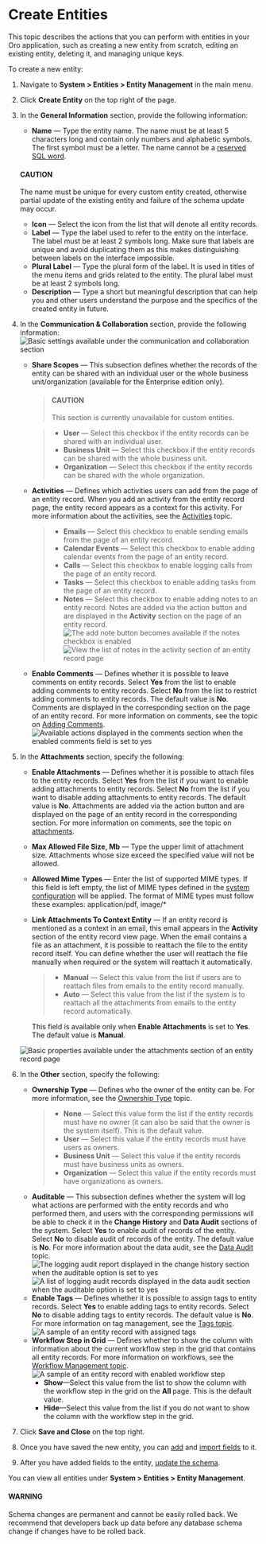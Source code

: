 <a id="admin-guide-create-entities"></a>

<a id="doc-entity-actions-create"></a>

# Create Entities

This topic describes the actions that you can perform with entities in your Oro application, such as creating a new entity from scratch, editing an existing entity, deleting it, and managing unique keys.

To create a new entity:

1. Navigate to **System > Entities > Entity Management** in the main menu.
2. Click **Create Entity** on the top right of the page.
3. In the **General Information** section, provide the following information:
   - **Name** — Type the entity name. The name must be at least 5 characters long and contain only numbers and alphabetic symbols. The first symbol must be a letter. The name cannot be a <a href="http://msdn.microsoft.com/en-us/library/ms189822.aspx" target="_blank">reserved SQL word</a>.

   #### CAUTION
   The name must be unique for every custom entity created, otherwise partial update of the existing entity and failure of the schema update may occur.

   - **Icon** — Select the icon from the list that will denote all entity records.
   - **Label** — Type the label used to refer to the entity on the interface. The label must be at least 2 symbols long. Make sure that labels are unique and avoid duplicating them as this makes distinguishing between labels on the interface impossible.
   - **Plural Label** — Type the plural form of the label. It is used in titles of the menu items and grids related to the entity. The plural label must be at least 2 symbols long.
   - **Description** — Type a short but meaningful description that can help you and other users understand the purpose and the specifics of the created entity in future.
4. In the **Communication & Collaboration** section, provide the following information:
   ![Basic settings available under the communication and collaboration section](user/img/system/entity_management/create_entity_communication_collaboration.png)
   - **Share Scopes** — This subsection defines whether the records of the entity can be shared with an individual user or the whole business unit/organization (available for the Enterprise edition only).
     > #### CAUTION
     > This section is currently unavailable for custom entities.

     > - **User** — Select this checkbox if the entity records can be shared with an individual user.
     > - **Business Unit** — Select this checkbox if the entity records can be shared with the whole business unit.
     > - **Organization** — Select this checkbox if the entity records can be shared with the whole organization.
   - **Activities** — Defines which activities users can add from the page of an entity record. When you add an activity from the entity record page, the entity record appears as a context for this activity. For more information about the activities, see the [Activities](../../activities/index.md#user-guide-activities) topic.
     > - **Emails** — Select this checkbox to enable sending emails from the page of an entity record.
     > - **Calendar Events** — Select this checkbox to enable adding calendar events from the page of an entity record.
     > - **Calls** — Select this checkbox to enable logging calls from the page of an entity record.
     > - **Tasks** — Select this checkbox to enable adding tasks from the page of an entity record.
     > - **Notes** — Select this checkbox to enable adding notes to an entity record. Notes are added via the action button and are displayed in the **Activity** section on the page of an entity record.
     >   ![The add note button becomes available if the notes checkbox is enabled](user/img/system/entity_management/entity_addnotes.png)![View the list of notes in the activity section of an entity record page](user/img/system/entity_management/entity_addnotes2.png)
   - **Enable Comments** — Defines whether it is possible to leave comments on entity records. Select **Yes** from the list to enable adding comments to entity records. Select **No** from the list to restrict adding comments to entity records. The default value is **No**. Comments are displayed in the corresponding section on the page of an entity record. For more information on comments, see the topic on [Adding Comments](../../getting-started/information-management/comments.md#user-guide-activities-comments).
     ![Available actions displayed in the comments section when the enabled comments field is set to `yes`](user/img/system/entity_management/entity_addcomment.png)
5. In the **Attachments** section, specify the following:
   - **Enable Attachments** — Defines whether it is possible to attach files to the entity records. Select **Yes** from the list if you want to enable adding attachments to entity records. Select **No** from the list if you want to disable adding attachments to entity records. The default value is **No**. Attachments are added via the action button and are displayed on the page of an entity record in the corresponding section. For more information on comments, see the topic on [attachments](../../getting-started/information-management/attachments.md#user-guide-activities-attachments).
   - **Max Allowed File Size, Mb** — Type the upper limit of attachment size. Attachments whose size exceed the specified value will not be allowed.
   - **Allowed Mime Types** — Enter the list of supported MIME types. If this field is left empty, the list of MIME types defined in the [system configuration](../configuration/system/general-setup/upload.md#configuration-guide-system-configuration-general-setup-sysconfig-upload-settings) will be applied. The format of MIME types must follow these examples: application/pdf, image/\*
   - **Link Attachments To Context Entity** — If an entity record is mentioned as a context in an email, this email appears in the **Activity** section of the entity record view page. When the email contains a file as an attachment, it is possible to reattach the file to the entity record itself. You can define whether the user will reattach the file manually when required or the system will reattach it automatically.
     > - **Manual** — Select this value from the list if users are to reattach files from emails to the entity record manually.
     > - **Auto** — Select this value from the list if the system is to reattach all the attachments from emails to the entity record automatically.

     This field is available only when **Enable Attachments** is set to **Yes**. The default value is **Manual**.

   ![Basic properties available under the attachments section of an entity record page](user/img/system/entity_management/entity_create3.png)
6. In the **Other** section, specify the following:
   - **Ownership Type** — Defines who the owner of the entity can be. For more information, see the [Ownership Type](../user-management/roles/index.md#user-guide-user-management-permissions-ownership-type) topic.
     > - **None** — Select this value form the list if the entity records must have no owner (it can also be said that the owner is the system itself). This is the default value.
     > - **User** — Select this value if the entity records must have users as owners.
     > - **Business Unit** — Select this value if the entity records must have business units as owners.
     > - **Organization** — Select this value if the entity records must have organizations as owners.
   - **Auditable** — This subsection defines whether the system will log what actions are performed with the entity records and who performed them, and users with the corresponding permissions will be able to check it in the **Change History** and **Data Audit** sections of the system. Select **Yes** to enable audit of records of the entity. Select **No** to disable audit of records of the entity. The default value is **No**. For more information about the data audit, see the [Data Audit](../data-audit/index.md#user-guide-data-audit) topic.
     ![The logging audit report displayed in the change history section when the auditable option is set to `yes`](user/img/system/entity_management/entity_change_history.png)![A list of logging audit records displayed in the data audit section when the auditable option is set to `yes`](user/img/system/entity_management/data_audit.png)
   - **Enable Tags** — Defines whether it is possible to assign tags to entity records. Select **Yes** to enable adding tags to entity records. Select **No** to disable adding tags to entity records. The default value is  **No**. For more information on tag management, see the [Tags topic](../tags-management/index.md#admin-guide-tag-management).
     ![A sample of an entity record with assigned tags](user/img/system/entity_management/search_vip_1.png)
   - **Workflow Step in Grid** — Defines whether to show the column with information about the current workflow step in the grid that contains all entity records.  For more information on workflows, see the [Workflow Management topic](../workflows/index.md#doc-system-workflow-management).
     ![A sample of an entity record with enabled workflow step](user/img/system/entity_management/entity_showworkflowstep.png)
     - **Show**—Select this value from the list to show the column with the workflow step in the grid on the **All <Entity Name>** page. This is the default value.
     - **Hide**—Select this value from the list if you do not want to show the column with the workflow step in the grid.
7. Click **Save and Close** on the top right.
8. Once you have saved the new entity, you can [add](entity-fields/index.md#admin-guide-create-entity-fields) and [import fields](manage-entity-fields.md#admin-guide-import-entity-fields) to it.
9. After you have added fields to the entity, [update the schema](manage-entity-fields.md#admin-guide-update-schema).

You can view all entities under **System > Entities > Entity Management**.

#### WARNING
Schema changes are permanent and cannot be easily rolled back. We recommend that developers back up data before any database schema change if changes have to be rolled back.

<!-- fa-bars = fa-navicon -->
<!-- Ic Tiles is used as Set As Default in saved views, and as tiles in display layout options -->
<!-- IcPencil refers to Rename in Commerce and Inline Editing in CRM -->
<!-- Check mark in the square. -->
<!-- SortDesc is also used as drop-down arrow -->
<!-- A -->
<!-- B -->
<!-- C -->
<!-- D -->
<!-- E -->
<!-- F -->
<!-- G -->
<!-- H -->
<!-- I -->
<!-- L -->
<!-- M -->
<!-- P -->
<!-- R -->
<!-- S -->
<!-- T -->
<!-- U -->
<!-- Z -->
